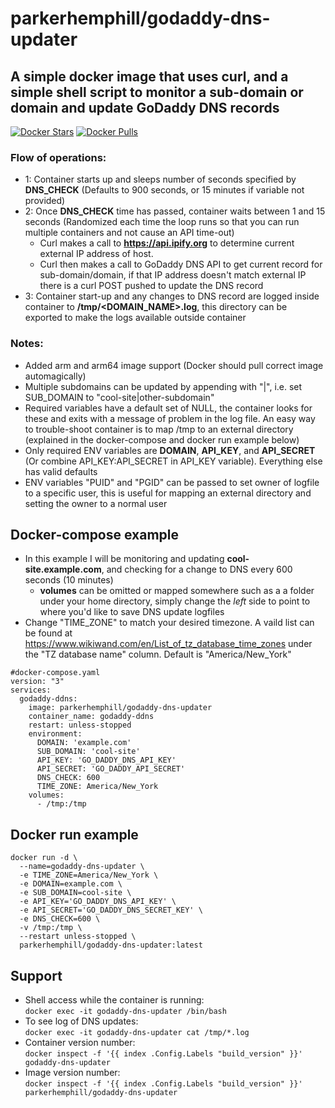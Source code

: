 # parkerhemphill/godaddy-dns-updater
## A simple docker image that uses curl, and a simple shell script to monitor a sub-domain or domain and update GoDaddy DNS records
[![Docker Stars](https://img.shields.io/docker/stars/parkerhemphill/godaddy-dns-updater)](https://store.docker.com/community/images/parkerhemphill/godaddy-dns-updater) 
[![Docker Pulls](https://img.shields.io/docker/pulls/parkerhemphill/godaddy-dns-updater)](https://store.docker.com/community/images/parkerhemphill/godaddy-dns-updater)
### Flow of operations:
* 1: Container starts up and sleeps number of seconds specified by **DNS_CHECK** (Defaults to 900 seconds, or 15 minutes if variable not provided)
* 2: Once **DNS_CHECK** time has passed, container waits between 1 and 15 seconds (Randomized each time the loop runs so that you can run multiple containers and not cause an API time-out)
  * Curl makes a call to **https://api.ipify.org** to determine current external IP address of host.
  * Curl then makes a call to GoDaddy DNS API to get current record for sub-domain/domain, if that IP address doesn't match external IP there is a curl POST pushed to update the DNS record
* 3: Container start-up and any changes to DNS record are logged inside container to **/tmp/<DOMAIN_NAME>.log**, this directory can be exported to make the logs available outside container
  
### Notes:
* Added arm and arm64 image support (Docker should pull correct image automagically)
* Multiple subdomains can be updated by appending with "|", i.e. set  SUB_DOMAIN to "cool-site|other-subdomain"
* Required variables have a default set of NULL, the container looks for these and exits with a message of problem in the log file.  An easy way to trouble-shoot container is to map /tmp to an external directory (explained in the docker-compose and docker run example below)
* Only required ENV variables are **DOMAIN**, **API_KEY**, and **API_SECRET** (Or combine API_KEY:API_SECRET in API_KEY variable).  Everything else has valid defaults
* ENV variables "PUID" and "PGID" can be passed to set owner of logfile to a specific user, this is useful for mapping an external directory and setting the owner to a normal user
## Docker-compose example
* In this example I will be monitoring and updating **cool-site.example.com**, and checking for a change to DNS every 600 seconds (10 minutes)
  * **volumes** can be omitted or mapped somewhere such as a a folder under your home directory, simply change the *left* side to point to where you'd like to save DNS update logfiles
* Change "TIME_ZONE" to match your desired timezone.  A vaild list can be found at https://www.wikiwand.com/en/List_of_tz_database_time_zones under the "TZ database name" column.  Default is "America/New_York"
```
#docker-compose.yaml
version: "3"
services:
  godaddy-ddns:
    image: parkerhemphill/godaddy-dns-updater
    container_name: godaddy-ddns
    restart: unless-stopped
    environment:
      DOMAIN: 'example.com'
      SUB_DOMAIN: 'cool-site'
      API_KEY: 'GO_DADDY_DNS_API_KEY'
      API_SECRET: 'GO_DADDY_API_SECRET'
      DNS_CHECK: 600
      TIME_ZONE: America/New_York
    volumes:
      - /tmp:/tmp
```
## Docker run example
```
docker run -d \
  --name=godaddy-dns-updater \
  -e TIME_ZONE=America/New_York \
  -e DOMAIN=example.com \
  -e SUB_DOMAIN=cool-site \
  -e API_KEY='GO_DADDY_DNS_API_KEY' \
  -e API_SECRET='GO_DADDY_DNS_SECRET_KEY' \
  -e DNS_CHECK=600 \
  -v /tmp:/tmp \
  --restart unless-stopped \
  parkerhemphill/godaddy-dns-updater:latest
```
## Support
* Shell access while the container is running:<br>
 `docker exec -it godaddy-dns-updater /bin/bash`
* To see log of DNS updates:<br>
 `docker exec -it godaddy-dns-updater cat /tmp/*.log` 
* Container version number:<br>
 `docker inspect -f '{{ index .Config.Labels "build_version" }}' godaddy-dns-updater`
* Image version number:<br>
 `docker inspect -f '{{ index .Config.Labels "build_version" }}' parkerhemphill/godaddy-dns-updater`
